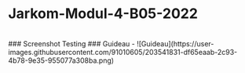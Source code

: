 # Jarkom-Modul-4-B05-2022

<br>
### Screenshot Testing
### Guideau
- ![Guideau](https://user-images.githubusercontent.com/91010605/203541831-df65eaab-2c93-4b78-9e35-955077a308ba.png)
